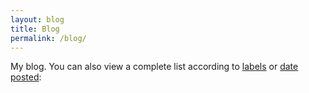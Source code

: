 ```yaml
---
layout: blog
title: Blog
permalink: /blog/
---
```


My blog. You can also view a complete list according to [labels](/blog/categories) or [date posted](/blog/year):



